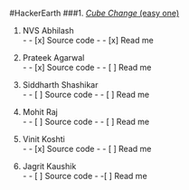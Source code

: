 #HackerEarth
###1. [_Cube Change_ (easy one)](https://www.hackerearth.com/problem/algorithm/cube-change-qualifier2/) 
  1. NVS Abhilash  
    - - [x] Source code 
    - - [x] Read me

  2. Prateek Agarwal  
    - - [x] Source code 
    - - [ ] Read me

  3. Siddharth Shashikar  
    - - [ ] Source code 
    - - [ ] Read me

  4. Mohit Raj  
    - - [ ] Source code 
    - - [ ] Read me

  5. Vinit Koshti  
    - - [x] Source code 
    - - [ ] Read me

  6. Jagrit Kaushik  
    - - [ ] Source code 
    - -[ ] Read me
